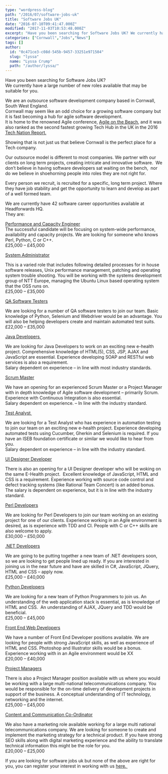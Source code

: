 ```yaml
---
type: "wordpress-blog"
path: "/2016/07/software-jobs-uk"
title: "Software Jobs UK"
date: "2016-07-10T09:41:47.000Z"
modified: "2017-11-03T10:53:48.000Z"
excerpt: "Have you been searching for Software Jobs UK? We currently have a large number of new roles available that may be suitable for you. We are an outsource software development company based in Cornwall, South West England. Cornwall may seem like an odd choice for a growing software company but it is fast becoming a hub …"
categories: ["Cornwall","Jobs","News"]
tags: []
author:
  id: "0c471ce3-c08d-545b-9457-33251e971504"
  slug: "lyssa"
  name: "Lyssa Crump"
  path: "/author/lyssa/"
---
```

Have you been searching for Software Jobs UK?  
We currently have a large number of new roles available that may be suitable for you.

We are an outsource software development company based in Cornwall, South West England.  
Cornwall may seem like an odd choice for a growing software company but it is fast becoming a hub for agile software development.  
It is home to the renowned Agile conference, [Agile on the Beach](http://agileonthebeach.com/), and it was also ranked as the second fastest growing Tech Hub in the UK in the 2016 [Tech Nation Report.  
](http://www.techcityuk.com/wp-content/uploads/2016/02/Tech-Nation-2016_FINAL-ONLINE-1.pdf)

Showing that is not just us that believe Cornwall is the perfect place for a Tech company.

Our outsource model is different to most companies. We partner with our clients on long term projects, creating intricate and innovative software.  We don’t believe in having software developers sat waiting on the bench,  nor do we believe in shoehorning people into roles they are not right for.

Every person we recruit, is recruited for a specific, long term project. Where they have job stability and get the opportunity to learn and develop as part of a well formed team.

We are currently have 42 software career opportunities available at Headforwards HQ.  
They are:

[Performance and Capacity Engineer  
](https://www.headforwards.com/performance-and-capacity-engineer/)The successful candidate will be focusing on system-wide performance, availability and capacity projects. We are looking for someone who knows Perl, Python, C or C++.  
£25,000 – £45,000

[System Administrator  
](https://www.headforwards.com/system-administrator/)

This is a varied role that includes following detailed processes for in house software releases, Unix performance management, patching and operating system trouble shooting. You will be working with the systems development group of NTT Europe, managing the Ubuntu Linux based operating system that the OSS runs on.  
£25,000 – £35,000

[QA Software Testers](https://www.headforwards.com/qa-software-testers/)

We are looking for a number of QA software testers to join our team. Basic knowledge of Python, Selenium and Webdriver would be an advantage. You will also be helping developers create and maintain automated test suits.  
£22,000 – £35,000

[Java Developers ](https://www.headforwards.com/java-developers/)

We are looking for Java Developers to work on an exciting new e-health project. Comprehensive knowledge of HTML(5), CSS, JSP, AJAX and JavaScript are essential. Experience developing SOAP and RESTful web services is also a requirement.  
Salary dependent on experience – in line with most industry standards.

[Scrum Master](https://www.headforwards.com/scrum-master/)

We have an opening for an experienced Scrum Master or a Project Manager with in depth knowledge of Agile software development – primarily Scrum.  
Experience with Continuous Integration is also essential.  
Salary dependent on experience. – In line with the industry standard.

[Test Analyst ](https://www.headforwards.com/test-analyst/)

We are looking for a Test Analyst who has experience in automation testing to join our team on an exciting new e-health project. Experience developing automated tests using Cucumber, Gherkin and Selenium is required. If you have an ISEB foundation certificate or similar we would like to hear from you.  
Salary dependent on experience – in line with the industry standard.

[UI Designer Developer  
](https://www.headforwards.com/ui-designer-developer/)

There is also an opening for a UI Designer developer who will be woking on the same E-Health project.  Excellent knowledge of JavaScript, HTML and CSS is a requirement. Experience working with source code control and defect tracking systems (like Rational Team Concert) is an added bonus.  
The salary is dependent on experience, but it is in line with the industry standard.

[Perl Developers](https://www.headforwards.com/perl-developer/)

We are looking for Perl Developers to join our team working on an existing project for one of our clients. Experience working in an Agile environment is desired, as is experience with TDD and CI. People with C or C++ skills are also welcome to apply.  
£30,000 – £50,000

[.NET Developers](https://www.headforwards.com/net-developer/)

We are going to be putting together a new team of .NET developers soon, so we are looking to get people lined up ready. If you are interested in joining us in the near future and have are skilled in C#, JavaScript, JQuery, HTML and CSS – apply now.  
£25,000 – £40,000  

[Python Developers  
](https://www.headforwards.com/python-developer/)

We are looking for a new team of Python Programmers to join us. An understanding of the web application stack is essential, as is knowledge of HTML and CSS.  An understanding of AJAX, JQuery and TDD would be beneficial.  
£25,000 – £45,000

[Front End Web Developers](https://www.headforwards.com/front-end-web-developer/)

We have a number of Front End Developer positions available. We are looking for people with strong JavaScript skills, as well as experience of HTML and CSS. Photoshop and Illustrator skills would be a bonus. Experience working with in an Agile environment would be XX  
£20,000 – £40,000

[Project Managers](https://www.headforwards.com/project-manager-position/)

There is also a Project Manager position available with us where you would be working with a large multi-national telecommunications company. You would be responsible for the on-time delivery of development projects in support of the business. A conceptual understanding of IT technology, networking and the internet.  
£25,000 – £45,000

[Content and Communication Co-Ordinator](https://www.headforwards.com/content-and-communication-co-ordinator/)

We also have a marketing role available working for a large multi national telecommunications company. We are looking for someone to create and implement the marketing strategy for a technical product. If you have strong SEO skills along with digital marketing experience and the ability to translate technical information this might be the role for you.  
£20,000 – £25,000

If you are looking for software jobs uk but none of the above are right for you, you can register your interest in working with us [here. ](https://www.headforwards.com/careers/application-form/)
